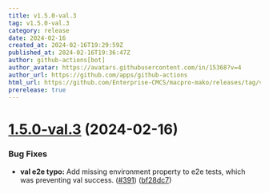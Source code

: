 ```yaml
---
title: v1.5.0-val.3
tag: v1.5.0-val.3
category: release
date: 2024-02-16
created_at: 2024-02-16T19:29:59Z
published_at: 2024-02-16T19:36:47Z
author: github-actions[bot]
author_avatar: https://avatars.githubusercontent.com/in/15368?v=4
author_url: https://github.com/apps/github-actions
html_url: https://github.com/Enterprise-CMCS/macpro-mako/releases/tag/v1.5.0-val.3
prerelease: true
---
```


# [1.5.0-val.3](https://github.com/Enterprise-CMCS/macpro-mako/compare/v1.5.0-val.2...v1.5.0-val.3) (2024-02-16)


### Bug Fixes

* **val e2e typo:**  Add missing environment property to e2e tests, which was preventing val success. ([#391](https://github.com/Enterprise-CMCS/macpro-mako/issues/391)) ([bf28dc7](https://github.com/Enterprise-CMCS/macpro-mako/commit/bf28dc785c657853e41e1d1dc01ac34b9c78f4da))




